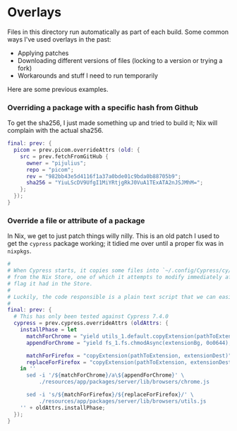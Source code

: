 # Overlays

Files in this directory run automatically as part of each build. Some common ways I've used overlays in the past:
* Applying patches
* Downloading different versions of files (locking to a version or trying a fork)
* Workarounds and stuff I need to run temporarily

Here are some previous examples.

### Overriding a package with a specific hash from Github
To get the sha256, I just made something up and tried to build it; Nix will complain with the actual sha256.
```nix
final: prev: {
  picom = prev.picom.overrideAttrs (old: {
    src = prev.fetchFromGitHub {
      owner = "pijulius";
      repo = "picom";
      rev = "982bb43e5d4116f1a37a0bde01c9bda0b88705b9";
      sha256 = "YiuLScDV9UfgI1MiYRtjgRkJ0VuA1TExATA2nJSJMhM=";
    };
  });
}
```

### Override a file or attribute of a package
In Nix, we get to just patch things willy nilly. This is an old patch I used to get the `cypress` package working; it tidied me over until a proper fix was in `nixpkgs`.

```nix
#
# When Cypress starts, it copies some files into `~/.config/Cypress/cy/production/browsers/chrome-stable/interactive/CypressExtension/`
# from the Nix Store, one of which it attempts to modify immediately after. This fails because the copied file keeps the read-only
# flag it had in the Store.
#
# Luckily, the code responsible is a plain text script that we can easily patch:
#
final: prev: {
  # This has only been tested against Cypress 7.4.0
  cypress = prev.cypress.overrideAttrs (oldAttrs: {
    installPhase = let
      matchForChrome = "yield utils_1.default.copyExtension(pathToExtension, extensionDest);";
      appendForChrome = "yield fs_1.fs.chmodAsync(extensionBg, 0o0644);";

      matchForFirefox = "copyExtension(pathToExtension, extensionDest)";
      replaceForFirefox = "copyExtension(pathToExtension, extensionDest).then(() => fs.chmodAsync(extensionBg, 0o0644))";
    in ''
      sed -i '/${matchForChrome}/a\${appendForChrome}' \
          ./resources/app/packages/server/lib/browsers/chrome.js

      sed -i 's/${matchForFirefox}/${replaceForFirefox}/' \
          ./resources/app/packages/server/lib/browsers/utils.js
    '' + oldAttrs.installPhase;
  });
}
```
